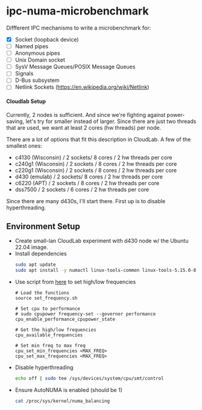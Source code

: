 # ipc-numa-microbenchmark

Diffferent IPC mechanisms to write a microbenchmark for:
- [x] Socket (loopback device)
- [ ] Named pipes
- [ ] Anonymous pipes
- [ ] Unix Domain socket
- [ ] SysV Message Queues/POSIX Message Queues
- [ ] Signals
- [ ] D-Bus subsystem
- [ ] Netlink Sockets (https://en.wikipedia.org/wiki/Netlink)

#### Cloudlab Setup

Currently, 2 nodes is sufficient. And since we're fighting against power-saving, let's try for smaller instead of larger.
Since there are just two threads that are used, we want at least 2 cores (hw threads) per node.

There are a lot of options that fit this description in CloudLab. A few of the smallest ones:
* c4130 (Wisconsin) / 2 sockets/ 8 cores / 2 hw threads per core
* c240g1 (Wisconsin) / 2 sockets / 8 cores / 2 hw threads per core
* c220g1 (Wisconsin) / 2 sockets / 8 cores / 2 hw threads per core
* d430 (emulab) / 2 sockets/ 8 cores / 2 hw threads per core
* c6220 (APT) / 2 sockets / 8 cores / 2 hw threads per core
* dss7500 / 2 sockets / 6 cores / 2 hw threads per core

Since there are many d430s, I'll start there. First up is to disable hyperthreading.

## Environment Setup

* Create small-lan CloudLab experiment with d430 node w/ the Ubuntu 22.04 image.
* Install dependencies 
  ```bash
  sudo apt update
  sudo apt install -y numactl linux-tools-common linux-tools-5.15.0-86-generic
  ```
* Use script from [here](https://www.alexgallego.org/perf/compiler/explorer/flatbuffers/smf/2018/06/30/effects-cpu-turbo.html) to set high/low frequencies
  ```
  # Load the functions
  source set_frequency.sh

  # Set cpu to performance
  # sudo cpupower frequency-set --governor performance
  cpu_enable_performance_cpupower_state

  # Get the high/low frequencies
  cpu_available_frequencies

  # Set min freq to max freq
  cpu_set_min_frequencies <MAX_FREQ>
  cpu_set_max_frequencies <MAX_FREQ>
  ```
* Disable hyperthreading
  ```bash
  echo off | sudo tee /sys/devices/system/cpu/smt/control
  ```
* Ensure AutoNUMA is enabled (should be 1)
  ```bash
  cat /proc/sys/kernel/numa_balancing
  ```